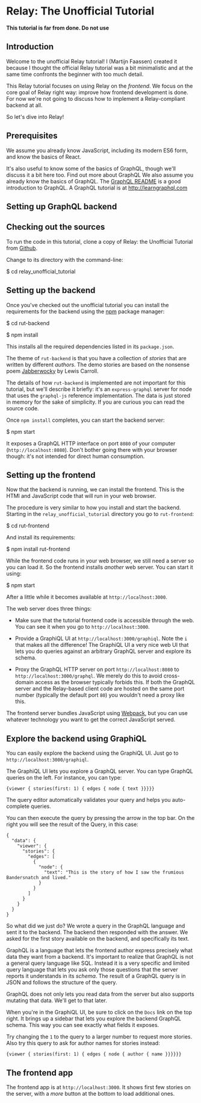 Relay: The Unofficial Tutorial
==============================

**This tutorial is far from done. Do not use**

Introduction
------------

Welcome to the unofficial Relay tutorial! I (Martijn Faassen) created it
because I thought the official Relay tutorial was a bit minimalistic and
at the same time confronts the beginner with too much detail.

This Relay tutorial focuses on using Relay on the *frontend*. We focus
on the core goal of Relay right way: improve how frontend development is
done. For now we're not going to discuss how to implement a
Relay-compliant backend at all.

So let's dive into Relay!

Prerequisites
-------------

We assume you already know JavaScript, including its modern ES6 form,
and know the basics of React.

It's also useful to know some of the basics of GraphQL, though we'll
discuss it a bit here too. Find out more about GraphQL We also assume
you already know the basics of GraphQL. The [GraphQL
README](https://github.com/facebook/graphql/blob/master/README.md) is
a good introduction to GraphQL. A GraphQL tutorial is at
<http://learngraphql.com>

Setting up GraphQL backend
--------------------------

Checking out the sources
------------------------

To run the code in this tutorial, clone a copy of Relay: the
Unofficial Tutorial from
[Github](https://github.com/faassen/relay_unofficial_tutorial/).

Change to its directory with the command-line:

  $ cd relay_unofficial_tutorial

Setting up the backend
----------------------

Once you've checked out the unofficial tutorial you can install the
requirements for the backend using the [npm](http://www.npmjs.com)
package manager:

  $ cd rut-backend

  $ npm install

This installs all the required dependencies listed in its
`package.json`.

The theme of `rut-backend` is that you have a collection of *stories*
that are written by different *authors*. The demo stories are based on
the nonsense poem
[Jabberwocky](https://en.wikipedia.org/wiki/Jabberwocky) by Lewis
Carroll.

The details of how `rut-backend` is implemented are not important for
this tutorial, but we'll describe it briefly: it's an
`express-graphql` server for node that uses the `graphql-js` reference
implementation. The data is just stored in memory for the sake of
simplicity. If you are curious you can read the source code.

Once `npm install` completes, you can start the backend server:

  $ npm start

It exposes a GraphQL HTTP interface on port `8080` of your computer
(`http://localhost:8080`). Don't bother going there with your browser
though: it's not intended for direct human consumption.

Setting up the frontend
-----------------------

Now that the backend is running, we can install the frontend. This is
the HTMl and JavaScript code that will run in your web browser.

The procedure is very similar to how you install and start the
backend. Starting in the `relay_unofficial_tutorial` directory you
go to `rut-frontend`:

  $ cd rut-frontend

And install its requirements:

  $ npm install rut-frontend

While the frontend code runs in your web browser, we still need a server
so you can load it. So the frontend installs *another* web server. You can
start it using:

  $ npm start

After a little while it becomes available at `http://localhost:3000`.

The web server does three things:

* Make sure that the tutorial frontend code is accessible through the
  web. You can see it when you go to `http://localhost:3000`.

* Provide a GraphiQL UI at `http://localhost:3000/graphiql`. Note
  the `i` that makes all the difference! The GraphiQL UI a very nice
  web UI that lets you do queries against an arbitrary GraphQL server
  and explore its schema.

* Proxy the GraphQL HTTP server on port `http://localhost:8080` to
  `http://localhost:3000/graphql`. We merely do this to avoid
  cross-domain access as the browser typically forbids this. If both
  the GraphQL server and the Relay-based client code are hosted on the
  same port number (typically the default port `80`) you wouldn't need
  a proxy like this.

The frontend server bundles JavaScript using
[Webpack](https://webpack.github.io/), but you can use whatever
technology you want to get the correct JavaScript served.

Explore the backend using GraphiQL
----------------------------------

You can easily explore the backend using the GraphiQL UI. Just go to
`http://localhost:3000/graphiql`.

The GraphiQL UI lets you explore a GraphQL server. You can type
GraphQL queries on the left. For instance, you can type:

    {viewer { stories(first: 1) { edges { node { text }}}}}

The query editor automatically validates your query and helps you
auto-complete queries.

You can then execute the query by pressing the arrow in the top bar. On
the right you will see the result of the Query, in this case:

    {
      "data": {
        "viewer": {
          "stories": {
            "edges": [
              {
                "node": {
                  "text": "This is the story of how I saw the frumious Bandersnatch and lived."
                }
              }
            ]
          }
        }
      }
    }

So what did we just do? We wrote a query in the GraphQL language and
sent it to the backend. The backend then responded with the answer. We
asked for the first story available on the backend, and specifically
its text.

GraphQL is a language that lets the frontend author express precisely
what data they want from a backend. It's important to realize that
GraphQL is not a general query language like SQL. Instead it is a very
specific and limited query language that lets you ask only those
questions that the server reports it understands in its *schema*. The
result of a GraphQL query is in JSON and follows the structure of the
query.

GraphQL does not only lets you read data from the server but also
supports mutating that data. We'll get to that later.

When you're in the GraphiQL UI, be sure to click on the `Docs` link
on the top right. It brings up a sidebar that lets you explore the
backend GraphQL schema. This way you can see exactly what fields it
exposes.

Try changing the `1` to the query to a larger number to request more
stories. Also try this query to ask for author names for stories instead:

    {viewer { stories(first: 1) { edges { node { author { name }}}}}}

The frontend app
----------------

The frontend app is at `http://localhost:3000`. It shows first few
stories on the server, with a *more* button at the bottom to load
additional ones.
